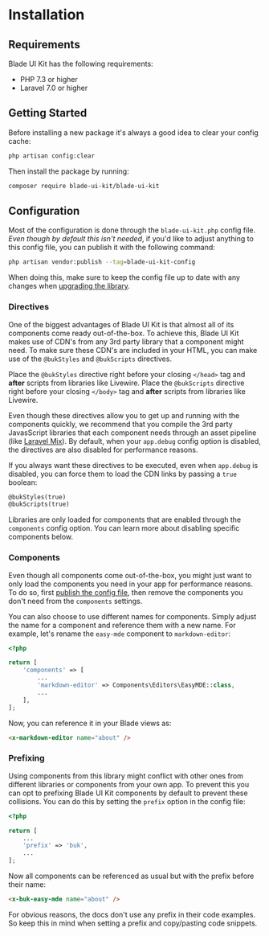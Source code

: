 # Installation

## Requirements

Blade UI Kit has the following requirements:

- PHP 7.3 or higher
- Laravel 7.0 or higher

## Getting Started

Before installing a new package it's always a good idea to clear your config cache:

```bash
php artisan config:clear
```

Then install the package by running:

```bash
composer require blade-ui-kit/blade-ui-kit
```

## Configuration

Most of the configuration is done through the `blade-ui-kit.php` config file. *Even though by default this isn't needed*, if you'd like to adjust anything to this config file, you can publish it with the following command:

```bash
php artisan vendor:publish --tag=blade-ui-kit-config
```

When doing this, make sure to keep the config file up to date with any changes when [upgrading the library](/docs/{version}/upgrade-guide).

### Directives

One of the biggest advantages of Blade UI Kit is that almost all of its components come ready out-of-the-box. To achieve this, Blade UI Kit makes use of CDN's from any 3rd party library that a component might need. To make sure these CDN's are included in your HTML, you can make use of the `@bukStyles` and `@bukScripts` directives.

Place the `@bukStyles` directive right before your closing `</head>` tag and **after** scripts from libraries like Livewire. Place the `@bukScripts` directive right before your closing `</body>` tag and **after** scripts from libraries like Livewire.

Even though these directives allow you to get up and running with the components quickly, we recommend that you compile the 3rd party JavasScript libraries that each component needs through an asset pipeline (like [Laravel Mix](https://github.com/JeffreyWay/laravel-mix)). By default, when your `app.debug` config option is disabled, the directives are also disabled for performance reasons. 

If you always want these directives to be executed, even when `app.debug` is disabled, you can force them to load the CDN links by passing a `true` boolean:

```html
@bukStyles(true)
@bukScripts(true)
```

Libraries are only loaded for components that are enabled through the `components` config option. You can learn more about disabling specific components below.

### Components

Even though all components come out-of-the-box, you might just want to only load the components you need in your app for performance reasons. To do so, first [publish the config file](/docs/{version}/installation#configuration), then remove the components you don't need from the `components` settings.

You can also choose to use different names for components. Simply adjust the name for a component and reference them with a new name. For example, let's rename the `easy-mde` component to `markdown-editor`:

```php
<?php

return [
    'components' => [
        ...
        'markdown-editor' => Components\Editors\EasyMDE::class,
        ...
    ],
];
```

Now, you can reference it in your Blade views as:

```html
<x-markdown-editor name="about" />
```

### Prefixing

Using components from this library might conflict with other ones from different libraries or components from your own app. To prevent this you can opt to prefixing Blade UI Kit components by default to prevent these collisions. You can do this by setting the `prefix` option in the config file:

```php
<?php

return [
    ...
    'prefix' => 'buk',
    ...
];
```

Now all components can be referenced as usual but with the prefix before their name:

```html
<x-buk-easy-mde name="about" />
```

For obvious reasons, the docs don't use any prefix in their code examples. So keep this in mind when setting a prefix and copy/pasting code snippets.
